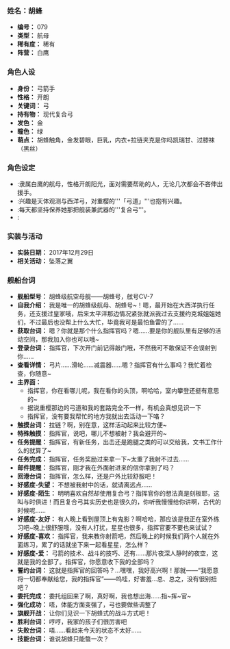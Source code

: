 ### 姓名：胡蜂
* **编号：** 079
* **类型：** 航母
* **稀有度：** 稀有
* **阵营：** 白鹰


### 角色人设
* **身份：** 弓箭手
* **性格：** 开朗
* **关键词：** 弓
* **持有物：** 现代复合弓
* **发色：** 金
* **瞳色：** 绿
* **萌点：** 胡蜂触角，金发碧眼，巨乳，内衣+拉链夹克是你吗凯瑞甘、过膝袜（黑丝）


### 角色设定
* :隶属白鹰的航母，性格开朗阳光，面对需要帮助的人，无论几次都会不吝伸出援手。
* :兴趣是天体观测与西洋弓，对重樱的'''「弓道」'''也抱有兴趣。
* :每天都坚持保养她那把舰装兼武器的'''复合弓'''。
* :


### 实装与活动
* **实装日期：** 2017年12月29日
* **相关活动：** 坠落之翼


### 舰船台词
* **舰船型号：** 胡蜂级航空母舰——胡蜂号，舷号CV-7
* **自我介绍：** 我是唯一的胡蜂级航母、胡蜂号~！嗯，最开始在大西洋执行任务，还支援过皇家哦，后来太平洋那边情况紧张就派我过去支援约克城姐姐她们，不过最后也没帮上什么大忙，毕竟我可是最怕鱼雷的了……
* **获取台词：** 嗯？你就是那个什么指挥官吗？嗯……要是你的舰队里有足够的活动空间，那我加入你也可以哦~
* **登录台词：** 指挥官，下次开门前记得敲门哦，不然我可不敢保证不会误射到你……
* **查看详情：** 弓片……滑轮……减震器……嗯？指挥官有什么事吗？我忙着检查，你随意~
* **主界面：**
  * 指挥官，你在看哪儿呢，我在看你的头顶，啊哈哈，室内攀登还挺有意思的~
  * 据说重樱那边的弓道和我的套路完全不一样，有机会真想见识一下
  * 指挥官，没有要我帮忙的地方我就出去活动一下咯？
* **触摸台词：** 拉链？啊，别在意，这样活动起来比较方便~
* **特殊触摸：** 指挥官，说吧，哪儿不想被射？我会避开的~
* **任务提醒：** 指挥官，有新任务，出击还是跑腿之类的可以交给我，文书工作什么的就算了~
* **任务完成：** 指挥官，任务奖励过来拿一下~太重了我射不过去……
* **邮件提醒：** 指挥官，刚才我在外面射进来的信你拿到了吗？
* **回港台词：** 指挥官，怎么样，还是户外比较舒服吧！
* **好感度-失望：** 不想被我射中的话，就请离远点……
* **好感度-陌生：** 明明喜欢自然却使用复合弓？指挥官你的想法真是刻板耶，这叫与时俱进！而且复合弓其实历史也是很久的，你听我慢慢给你讲啊，古代的时候呢……
* **好感度-友好：** 有人晚上看到屋顶上有鬼影？啊哈哈，那应该是我正在室外练习吧~晚上很舒服哦，没有人打扰，星星也很多，指挥官要不要也来试试？
* **好感度-喜欢：** 指挥官，我来教你射箭吧，然后晚上的时候我们两个人就在外面练习，累了的话就坐下来一起看星星，怎么样？
* **好感度-爱：** 弓箭的技术、战斗的技巧、还有……那片夜深人静时的夜空，这就是我的全部了。指挥官，你愿意收下我的全部吗？
* **誓约台词：** 这就是指挥官的回答吗？…嘿嘿，我好高兴啊！那就——“我愿意将一切都奉献给您，我的指挥官”——呜哇，好害羞…总、总之，没有很别扭吧？
* **委托完成：** 委托组回来了啊，真好啊，我也想出海……指~挥~官~
* **强化成功：** 唔，体能方面变强了，弓也要做些调整了
* **旗舰开战：** 让你们见识一下胡蜂式的战斗方式吧！
* **胜利台词：** 哼哼，我家的孩子们很厉害吧
* **失败台词：** 唔……看起来今天的状态不太好……
* **技能台词：** 谁说胡蜂只能螫一次？
